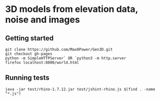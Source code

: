 # 3D models from elevation data, noise and images

## Getting started

  ```
  git clone https://github.com/Max0Power/Gen3D.git
  git checkout gh-pages
  python -m SimpleHTTPServer` OR `python3 -m http.server
  firefox localhost:8000/world.html
  ```
  
## Running tests

  ```
  java -jar test/rhino-1.7.12.jar test/jshint-rhino.js $(find . -name "*.js")
  ```
